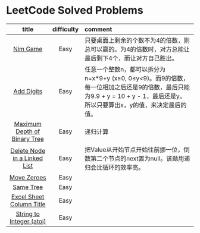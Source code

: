 # LeetCode Solved Problems

title                                                |difficulty |comment
:---------------------------------------------------:|:---------:|:----------------------------
[Nim Game](https://leetcode.com/problems/nim-game/)    | Easy|只要桌面上剩余的个数不为4的倍数，则总可以赢的。为4的倍数时，对方总能让最后剩下4个，而让对方自己胜出。
[Add Digits](https://leetcode.com/problems/add-digits/)| Easy|任意一个整数n，都可以拆分为n=x*9+y (x≥0, 0≤y<9)。而9的倍数，每一位相加之后还是9的倍数，最后只能为9.9 + y = 10 + y - 1，最后还是y。所以只要算出x，y的值，来决定最后的值。
[Maximum Depth of Binary Tree](https://leetcode.com/problems/maximum-depth-of-binary-tree/)|Easy|递归计算
[Delete Node in a Linked List](https://leetcode.com/problems/delete-node-in-a-linked-list/)|Easy|把Value从开始节点开始往前挪一位，倒数第二个节点的next置为null。该题用递归会比循环的效率高。
[Move Zeroes](https://leetcode.com/problems/move-zeroes/)|Easy|
[Same Tree](https://leetcode.com/problems/same-tree/)|Easy|
[Excel Sheet Column Title](https://leetcode.com/problems/excel-sheet-column-title/)|Easy|
[String to Integer (atoi)](https://leetcode.com/problems/string-to-integer-atoi/)|Easy|


